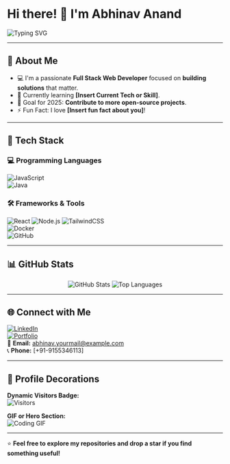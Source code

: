 # Hi there! 👋 I'm Abhinav Anand  

<img src="https://readme-typing-svg.herokuapp.com?color=%2336BCF7&lines=Full-stack+developer;Open-source+contributor;Always+learning+new+things" alt="Typing SVG" />

---

## 🌟 About Me  
- 💻 I'm a passionate **Full Stack Web Developer** focused on **building solutions** that matter.  
- 🌱 Currently learning **[Insert Current Tech or Skill]**.  
- 🎯 Goal for 2025: **Contribute to more open-source projects**.  
- ⚡ Fun Fact: I love **[Insert fun fact about you]**!

---

## 🚀 Tech Stack  

### 💻 Programming Languages  
![JavaScript](https://img.shields.io/badge/JavaScript-F7DF1E?style=for-the-badge&logo=javascript&logoColor=black)  
![Java](https://img.shields.io/badge/Java-ED8B00?style=for-the-badge&logo=java&logoColor=white)  

### 🛠️ Frameworks & Tools  
![React](https://img.shields.io/badge/React-20232A?style=for-the-badge&logo=react&logoColor=61DAFB)
![Node.js](https://img.shields.io/badge/Node.js-43853D?style=for-the-badge&logo=node-dot-js&logoColor=white)
![TailwindCSS](https://img.shields.io/badge/TailwindCSS-06B6D4?style=for-the-badge&logo=tailwind-css&logoColor=white)  
![Docker](https://img.shields.io/badge/Docker-2496ED?style=for-the-badge&logo=docker&logoColor=white)  
![GitHub](https://img.shields.io/badge/GitHub-181717?style=for-the-badge&logo=github&logoColor=white)  

---

## 📊 GitHub Stats  

<div align="center">
  <img src="https://github-readme-stats.vercel.app/api?username=YourUsername&show_icons=true&theme=radical&count_private=true" alt="GitHub Stats" />
  <img src="https://github-readme-stats.vercel.app/api/top-langs/?username=YourUsername&layout=compact&theme=radical" alt="Top Languages" />
</div>

---

## 🌐 Connect with Me  
[![LinkedIn](https://img.shields.io/badge/LinkedIn-0A66C2?style=for-the-badge&logo=linkedin&logoColor=white)](https://www.linkedin.com/in/abhinavanand3154/)  
[![Portfolio](https://img.shields.io/badge/Portfolio-000000?style=for-the-badge&logo=About.me&logoColor=white)](https://abhinav-anand-dev.netlify.app/)  
📧 **Email:** [abhinav.yourmail@example.com](mailto:abhinav.abhinavanand3154@gmail.com)  
📞 **Phone:** [+91-9155346113] 

---

## 🎨 Profile Decorations  

**Dynamic Visitors Badge:**  
![Visitors](https://visitor-badge.glitch.me/badge?page_id=YourUsername.YourUsername)

**GIF or Hero Section:**  
![Coding GIF](https://media.giphy.com/media/qgQUggAC3Pfv687qPC/giphy.gif)

---

⭐️ **Feel free to explore my repositories and drop a star if you find something useful!**
